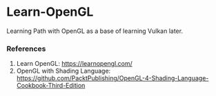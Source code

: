 # Learn-OpenGL
Learning Path with OpenGL as a base of learning Vulkan later.

### References
1. Learn OpenGL: https://learnopengl.com/
2. OpenGL with Shading Language: https://github.com/PacktPublishing/OpenGL-4-Shading-Language-Cookbook-Third-Edition
